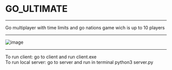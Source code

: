 # GO_ULTIMATE
****
Go multiplayer with time limits and go nations game wich is up to 10 players
***
![image](https://user-images.githubusercontent.com/91374689/227887625-e7f99e62-502e-40b1-b3d2-9de74c71d020.png)
***
To run client: go to client and run client.exe  
To run local server: go to server and run in terminal python3 server.py
